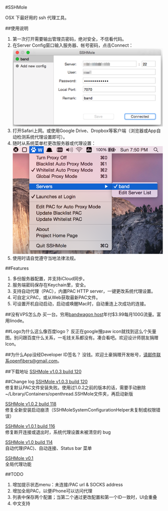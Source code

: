 #SSHMole

OSX 下最好用的 ssh 代理工具。  

##使用说明
1. 第一次打开需要输出管理员密码，绝对安全，不信看代码。  
2. 在Server Config窗口输入服务器、帐号密码，点击Connect：  
![demo](https://raw.githubusercontent.com/OpenFibers/SSHMole/master/DemoPics/demo1.png)  
3. 打开Safari上网。或使用Google Drive、Dropbox等客户端（浏览器或App自动检测系统代理设置即可）。  
4. 随时从系统菜单栏更改服务器或代理设置：  
![demo](https://raw.githubusercontent.com/OpenFibers/SSHMole/master/DemoPics/demo2.png)  
5. 使用时请自觉遵守当地法律法规。  

##Features
1. 多份服务器配置，并支持iCloud同步。  
2. 服务端密码保存在Keychain里，安全。  
3. 支持自动代理（PAC），内置PAC HTTP server，一键更改系统代理设置。
4. 可自定义PAC，或从Web获取最新PAC文件。  
5. 可设置开机自动启动，启动或唤醒Mac时，自动重连上次成功的连接。  

##没有VPS怎么办
买一台。穷用[bandwagon host](http://www.tennfy.com/1347.html)年付$3.99每月100G流量。富用linode。  

##Logo为什么这么像百度logo？
反正在google搜paw icon就找到这么个矢量图。别问跟百度什么关系，一毛钱关系都没有。凑合看吧。欢迎设计师朋友捐赠Icon。  

##为什么App没经Developer ID签名？
没钱。欢迎土豪捐赠开发帐号，请邮件联系openfibers@gmail.com。  

##下载地址
[SSHMole v1.0.3 build 120](https://github.com/OpenFibers/SSHMole/raw/master/Product/SSHMole_v1.0.3_build120.zip)  

##Change log
[SSHMole v1.0.3 build 120](https://github.com/OpenFibers/SSHMole/raw/master/Product/SSHMole_v1.0.3_build120.zip)  
修复默认PAC文件安装失败。使用过1.0.2之前的版本的话，需要手动删除~/Library/Containers/openthread.SSHMole文件夹，再启动新版

[SSHMole v1.0.2 build 118](https://github.com/OpenFibers/SSHMole/raw/master/Product/SSHMole_v1.0.2_build118.zip)  
修复全新安装启动崩溃（SSHMoleSystemConfigurationHelper未复制或权限错误）

[SSHMole v1.0.1 build 116](https://github.com/OpenFibers/SSHMole/raw/master/Product/SSHMole_v1.0.1_build116.zip)  
修复断开连接或退出时，系统代理设置未被清空的 bug

[SSHMole v1.0 build 114](https://github.com/OpenFibers/SSHMole/raw/master/Product/SSHMole_v1.0_build114.zip)  
自动代理(PAC)、自动连接、Status bar 菜单

[SSHMole v0.1](https://github.com/OpenFibers/SSHMole/raw/master/Product/SSHMole_v0.1.zip)  
全局代理功能

##TODO
1. 增加提示状态menu：未连接/PAC url & SOCKS address
2. 增加全局PAC，以便iPhone可以访问代理
3. 列表中保存两个配置；当第二个通过更改配置和第一个ID一致时，UI会重叠  
4. 中文支持
